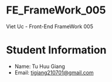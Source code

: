 # FE_FrameWork_005
Viet Uc - Front-End FrameWork 005

# Student Information
* Name: Tu Huu Giang
* Email: tigiang210701@gmail.com